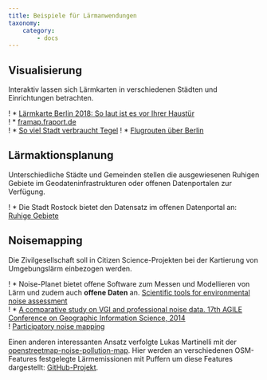 ```yaml
---
title: Beispiele für Lärmanwendungen 
taxonomy:
    category:
        - docs
---
```


## Visualisierung

Interaktiv lassen sich Lärmkarten in verschiedenen Städten und Einrichtungen betrachten.

! * [Lärmkarte Berlin 2018: So laut ist es vor Ihrer Haustür](https://interaktiv.morgenpost.de/laermkarte-berlin/) <br>
! * [framap.fraport.de](http://framap.fraport.de/aimPort/ISFL/Modul_Gis/main.aspx?AID=ISFL2&STY=6) <br>
! * [So viel Stadt verbraucht Tegel](https://digitalpresent.tagesspiegel.de/txl) 
! * [Flugrouten über Berlin](https://digitalpresent.tagesspiegel.de/flugrouten)

## Lärmaktionsplanung

Unterschiedliche Städte und Gemeinden stellen die ausgewiesenen Ruhigen Gebiete im Geodateninfrastrukturen oder offenen Datenportalen zur Verfügung. 

! * Die Stadt Rostock bietet den Datensatz im offenen Datenportal an: [Ruhige Gebiete](https://www.opendata-hro.de/dataset/ruhige_gebiete)


## Noisemapping

Die Zivilgesellschaft soll in Citizen Science-Projekten bei der Kartierung von Umgebungslärm einbezogen werden.  

! * Noise-Planet bietet offene Software zum Messen und Modellieren von Lärm und zudem auch **offene Daten** an. [Scientific tools for environmental noise assessment](http://noise-planet.org) <br>
! * [A comparative study on VGI and professional noise data. 17th AGILE Conference on Geographic Information Science, 2014](https://www.researchgate.net/publication/263007263_A_comparative_study_on_VGI_and_professional_noise_data) <br>
! [Participatory noise mapping](https://www.researchgate.net/publication/228479297_Participatory_noise_mapping) <br>

Einen anderen interessanten Ansatz verfolgte Lukas Martinelli mit der [openstreetmap-noise-pollution-map](http://lukasmartinelli.ch/gis/2016/04/03/openstreetmap-noise-pollution-map.html). Hier werden an verschiedenen OSM-Features festgelegte Lärmemissionen mit Puffern um diese Features dargestellt: [GitHub-Projekt](https://github.com/lukasmartinelli/osm-noise-pollution). 
